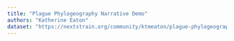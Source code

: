 ```yaml
---
title: "Plague Phylogeography Narrative Demo"
authors: "Katherine Eaton"
dataset: "https://nextstrain.org/community/ktmeaton/plague-phylogeography/plague150Remote"
---
```

